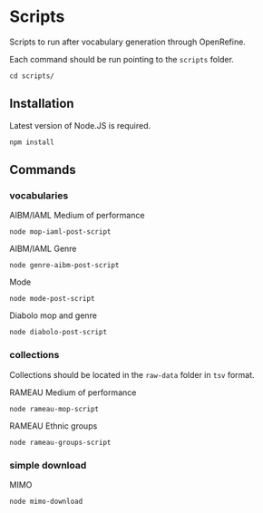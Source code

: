 Scripts
========

Scripts to run after vocabulary generation through OpenRefine.

Each command should be run pointing to the `scripts` folder.

    cd scripts/

## Installation

Latest version of Node.JS is required.

    npm install

## Commands

### vocabularies

AIBM/IAML Medium of performance

    node mop-iaml-post-script

AIBM/IAML Genre

    node genre-aibm-post-script

Mode

    node mode-post-script

Diabolo mop and genre
  
    node diabolo-post-script

### collections

Collections should be located in the `raw-data` folder in `tsv` format.

RAMEAU Medium of performance

    node rameau-mop-script

RAMEAU Ethnic groups

    node rameau-groups-script
    
### simple download

MIMO

    node mimo-download
